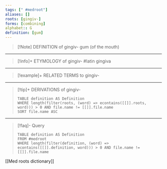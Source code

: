 ```yaml
---
tags: [" #medroot"]
aliases: []
roots: [gingiv-]
forms: [combining]
alphabet:: G
definition: [gum]
---
```

>[!Note] DEFINITION of gingiv-
>gum (of the mouth)
_____
>[!info]+ ETYMOLOGY of gingiv-
>#latin gingiva
_____
>[!example]+ RELATED TERMS to gingiv-
>
_____
>[!tip]+ DERIVATIONS of gingiv-
>```dataview
>TABLE definition AS Definition 
>WHERE length(filter(roots, (word) => econtains([[]].roots, word))) > 0 AND file.name != [[]].file.name
>SORT file.name ASC
>```
____
>[!faq]- Query
>```dataview
>TABLE definition AS Definition
>FROM #medroot
>WHERE length(filter(definition, (word) => econtains([[]].definition, word))) > 0 AND file.name != [[]].file.name
>```

[[Med roots dictionary]]